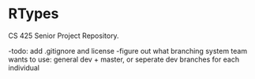 # RTypes
CS 425 Senior Project Repository. 

-todo: add .gitignore and license
-figure out what branching system team wants to use: general dev + master, or seperate dev branches for each individual
